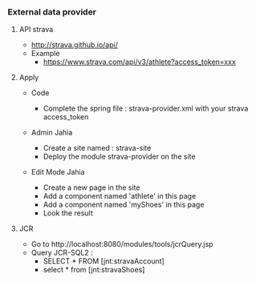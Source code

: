 ### External data provider

1. API strava

    * http://strava.github.io/api/
    * Example
        * https://www.strava.com/api/v3/athlete?access_token=xxx

2.  Apply

    * Code
        * Complete the spring file : strava-provider.xml with your strava access_token

    * Admin Jahia
        * Create a site named : strava-site
        * Deploy the module strava-provider on the site

    * Edit Mode Jahia
        * Create a new page in the site
        * Add a component named 'athlete' in this page
        * Add a component named 'myShoes' in this page
        * Look the result

3.  JCR

    * Go to http://localhost:8080/modules/tools/jcrQuery.jsp
    * Query JCR-SQL2 :
        * SELECT * FROM [jnt:stravaAccount]
        * select * from [jnt:stravaShoes]
